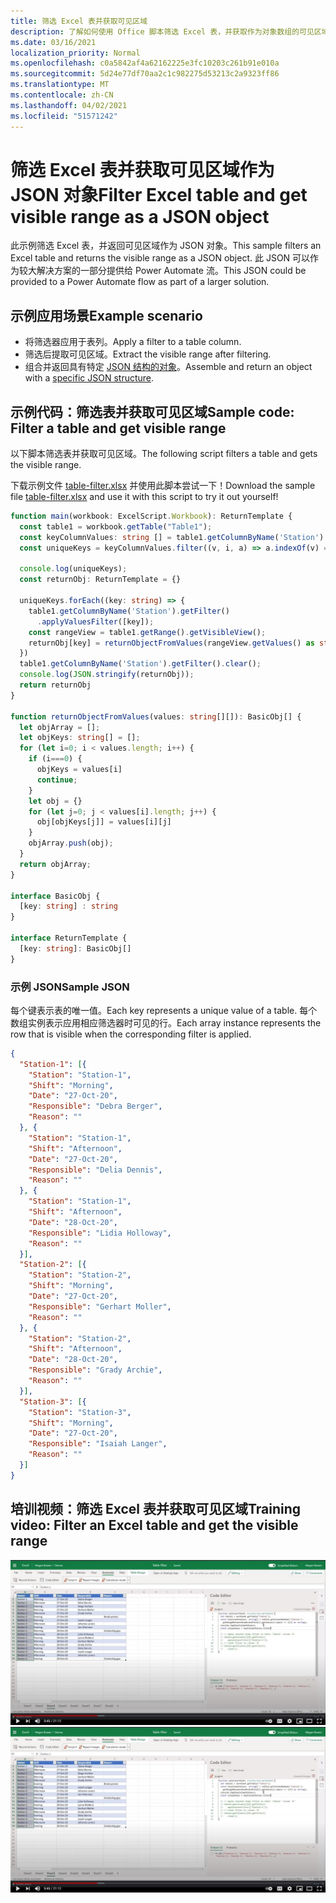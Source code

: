 ```yaml
---
title: 筛选 Excel 表并获取可见区域
description: 了解如何使用 Office 脚本筛选 Excel 表，并获取作为对象数组的可见区域。
ms.date: 03/16/2021
localization_priority: Normal
ms.openlocfilehash: c0a5842af4a62162225e3fc10203c261b91e010a
ms.sourcegitcommit: 5d24e77df70aa2c1c982275d53213c2a9323ff86
ms.translationtype: MT
ms.contentlocale: zh-CN
ms.lasthandoff: 04/02/2021
ms.locfileid: "51571242"
---
```

# <a name="filter-excel-table-and-get-visible-range-as-a-json-object"></a><span data-ttu-id="94e73-103">筛选 Excel 表并获取可见区域作为 JSON 对象</span><span class="sxs-lookup"><span data-stu-id="94e73-103">Filter Excel table and get visible range as a JSON object</span></span>

<span data-ttu-id="94e73-104">此示例筛选 Excel 表，并返回可见区域作为 JSON 对象。</span><span class="sxs-lookup"><span data-stu-id="94e73-104">This sample filters an Excel table and returns the visible range as a JSON object.</span></span> <span data-ttu-id="94e73-105">此 JSON 可以作为较大解决方案的一部分提供给 Power Automate 流。</span><span class="sxs-lookup"><span data-stu-id="94e73-105">This JSON could be provided to a Power Automate flow as part of a larger solution.</span></span>

## <a name="example-scenario"></a><span data-ttu-id="94e73-106">示例应用场景</span><span class="sxs-lookup"><span data-stu-id="94e73-106">Example scenario</span></span>

* <span data-ttu-id="94e73-107">将筛选器应用于表列。</span><span class="sxs-lookup"><span data-stu-id="94e73-107">Apply a filter to a table column.</span></span>
* <span data-ttu-id="94e73-108">筛选后提取可见区域。</span><span class="sxs-lookup"><span data-stu-id="94e73-108">Extract the visible range after filtering.</span></span>
* <span data-ttu-id="94e73-109">组合并返回具有特定 [JSON 结构的对象](#sample-json)。</span><span class="sxs-lookup"><span data-stu-id="94e73-109">Assemble and return an object with a [specific JSON structure](#sample-json).</span></span>

## <a name="sample-code-filter-a-table-and-get-visible-range"></a><span data-ttu-id="94e73-110">示例代码：筛选表并获取可见区域</span><span class="sxs-lookup"><span data-stu-id="94e73-110">Sample code: Filter a table and get visible range</span></span>

<span data-ttu-id="94e73-111">以下脚本筛选表并获取可见区域。</span><span class="sxs-lookup"><span data-stu-id="94e73-111">The following script filters a table and gets the visible range.</span></span>

<span data-ttu-id="94e73-112">下载示例文件 <a href="table-filter.xlsx">table-filter.xlsx</a> 并使用此脚本尝试一下！</span><span class="sxs-lookup"><span data-stu-id="94e73-112">Download the sample file <a href="table-filter.xlsx">table-filter.xlsx</a> and use it with this script to try it out yourself!</span></span>

```TypeScript
function main(workbook: ExcelScript.Workbook): ReturnTemplate {
  const table1 = workbook.getTable("Table1");
  const keyColumnValues: string [] = table1.getColumnByName('Station').getRangeBetweenHeaderAndTotal().getValues().map(v => v[0] as string);
  const uniqueKeys = keyColumnValues.filter((v, i, a) => a.indexOf(v) === i);

  console.log(uniqueKeys);
  const returnObj: ReturnTemplate = {}

  uniqueKeys.forEach((key: string) => {
    table1.getColumnByName('Station').getFilter()
      .applyValuesFilter([key]);
    const rangeView = table1.getRange().getVisibleView();
    returnObj[key] = returnObjectFromValues(rangeView.getValues() as string[][]);
  })
  table1.getColumnByName('Station').getFilter().clear();
  console.log(JSON.stringify(returnObj));
  return returnObj
}

function returnObjectFromValues(values: string[][]): BasicObj[] {
  let objArray = [];
  let objKeys: string[] = [];
  for (let i=0; i < values.length; i++) {
    if (i===0) {
      objKeys = values[i]
      continue;
    }
    let obj = {}
    for (let j=0; j < values[i].length; j++) {
      obj[objKeys[j]] = values[i][j]
    }
    objArray.push(obj);
  }
  return objArray;
}

interface BasicObj {
  [key: string] : string
}

interface ReturnTemplate {
  [key: string]: BasicObj[]
}
```

### <a name="sample-json"></a><span data-ttu-id="94e73-113">示例 JSON</span><span class="sxs-lookup"><span data-stu-id="94e73-113">Sample JSON</span></span>

<span data-ttu-id="94e73-114">每个键表示表的唯一值。</span><span class="sxs-lookup"><span data-stu-id="94e73-114">Each key represents a unique value of a table.</span></span> <span data-ttu-id="94e73-115">每个数组实例表示应用相应筛选器时可见的行。</span><span class="sxs-lookup"><span data-stu-id="94e73-115">Each array instance represents the row that is visible when the corresponding filter is applied.</span></span>

```json
{
  "Station-1": [{
    "Station": "Station-1",
    "Shift": "Morning",
    "Date": "27-Oct-20",
    "Responsible": "Debra Berger",
    "Reason": ""
  }, {
    "Station": "Station-1",
    "Shift": "Afternoon",
    "Date": "27-Oct-20",
    "Responsible": "Delia Dennis",
    "Reason": ""
  }, {
    "Station": "Station-1",
    "Shift": "Afternoon",
    "Date": "28-Oct-20",
    "Responsible": "Lidia Holloway",
    "Reason": ""
  }],
  "Station-2": [{
    "Station": "Station-2",
    "Shift": "Morning",
    "Date": "27-Oct-20",
    "Responsible": "Gerhart Moller",
    "Reason": ""
  }, {
    "Station": "Station-2",
    "Shift": "Afternoon",
    "Date": "28-Oct-20",
    "Responsible": "Grady Archie",
    "Reason": ""
  }],
  "Station-3": [{
    "Station": "Station-3",
    "Shift": "Morning",
    "Date": "27-Oct-20",
    "Responsible": "Isaiah Langer",
    "Reason": ""
  }]
}
```

## <a name="training-video-filter-an-excel-table-and-get-the-visible-range"></a><span data-ttu-id="94e73-116">培训视频：筛选 Excel 表并获取可见区域</span><span class="sxs-lookup"><span data-stu-id="94e73-116">Training video: Filter an Excel table and get the visible range</span></span>

<span data-ttu-id="94e73-117">[![观看有关如何筛选 Excel 表和获取可见范围的分步视频](../../images/visible-range-as-objects-vid.jpg)](https://youtu.be/Mv7BrvPq84A "如何筛选 Excel 表和获取可见范围的分步视频")</span><span class="sxs-lookup"><span data-stu-id="94e73-117">[![Watch step-by-step video on how to filter an Excel table and get the visible range](../../images/visible-range-as-objects-vid.jpg)](https://youtu.be/Mv7BrvPq84A "Step-by-step video on how to filter an Excel table and get the visible range")</span></span>
